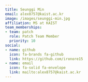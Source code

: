 ```yaml
---
title: Seunggi Min
email: alex8757@kaist.ac.kr
image: /images/seunggi-min.jpg
affiliation: MS at KAIST
team_memberships:
- team: patch
  role: Patch Team Member
  priority: 10
social:
- name: github
  icon: fa-brands fa-github
  link: https://github.com/ironore15
- name: email
  icon: fa-solid fa-envelope
  link: mailto:alex8757@kaist.ac.kr
---
```




